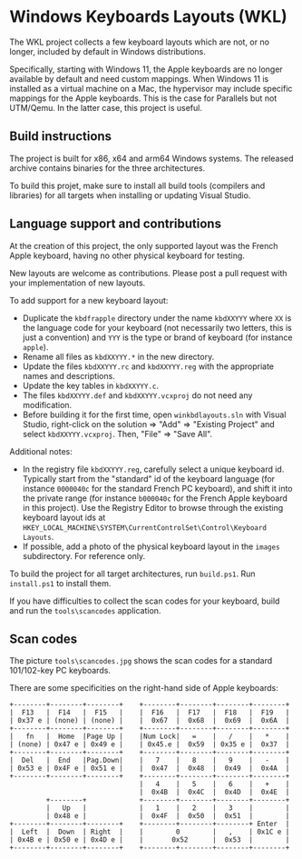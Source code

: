 # Windows Keyboards Layouts (WKL)

The WKL project collects a few keyboard layouts which are not,
or no longer, included by default in Windows distributions.

Specifically, starting with Windows 11, the Apple keyboards
are no longer available by default and need custom mappings.
When Windows 11 is installed as a virtual machine on a Mac,
the hypervisor may include specific mappings for the Apple
keyboards. This is the case for Parallels but not UTM/Qemu.
In the latter case, this project is useful.

## Build instructions

The project is built for x86, x64 and arm64 Windows systems.
The released archive contains binaries for the three architectures.

To build this projet, make sure to install all build tools
(compilers and libraries) for all targets when installing or
updating Visual Studio.

## Language support and contributions

At the creation of this project, the only supported layout was the
French Apple keyboard, having no other physical keyboard for testing.

New layouts are welcome as contributions. Please post a pull request
with your implementation of new layouts.

To add support for a new keyboard layout:

- Duplicate the `kbdfrapple` directory under the name `kbdXXYYY` where
  `XX` is the language code for your keyboard (not necessarily two letters,
  this is just a convention) and `YYY` is the type or brand of keyboard
  (for instance `apple`).
- Rename all files as `kbdXXYYY.*` in the new directory.
- Update the files `kbdXXYYY.rc` and `kbdXXYYY.reg` with the appropriate
  names and descriptions.
- Update the key tables in `kbdXXYYY.c`.
- The files `kbdXXYYY.def` and `kbdXXYYY.vcxproj` do not need any modification.
- Before building it for the first time, open `winkbdlayouts.sln` with
  Visual Studio, right-click on the solution => "Add" => "Existing Project" and
  select `kbdXXYYY.vcxproj`. Then, "File" => "Save All".

Additional notes:

- In the registry file `kbdXXYYY.reg`, carefully select a unique keyboard id.
  Typically start from the "standard" id of the keyboard language (for instance
  `0000040c` for the standard French PC keyboard), and shift it into the private
  range (for instance `b000040c` for the French Apple keyboard in this project).
  Use the Registry Editor to browse through the existing keyboard layout ids at
  `HKEY_LOCAL_MACHINE\SYSTEM\CurrentControlSet\Control\Keyboard Layouts`.
- If possible, add a photo of the physical keyboard layout in the `images`
  subdirectory. For reference only.

To build the project for all target architectures, run `build.ps1`. Run `install.ps1`
to install them.

If you have difficulties to collect the scan codes for your keyboard,
build and run the `tools\scancodes` application.

## Scan codes

The picture `tools\scancodes.jpg` shows the scan codes for a standard
101/102-key PC keyboards.

There are some specificities on the right-hand side of Apple keyboards:
~~~
+--------+--------+--------+    +--------+--------+--------+--------+
|  F13   |  F14   |  F15   |    |  F16   |  F17   |  F18   |  F19   |
| 0x37 e | (none) | (none) |    |  0x67  |  0x68  |  0x69  |  0x6A  |
+--------+--------+--------+    +--------+--------+--------+--------+
|   fn   |  Home  |Page Up |    |Num Lock|   =    |   /    |   *    |
| (none) | 0x47 e | 0x49 e |    | 0x45.e |  0x59  | 0x35 e |  0x37  |
+--------+--------+--------+    +--------+--------+--------+--------+
|  Del   |  End   |Pag.Down|    |   7    |   8    |   9    |   -    |
| 0x53 e | 0x4F e | 0x51 e |    |  0x47  |  0x48  |  0x49  |  0x4A  |
+--------+--------+--------+    +--------+--------+--------+--------+
                                |   4    |   5    |   6    |   +    |
                                |  0x4B  |  0x4C  |  0x4D  |  0x4E  |
         +--------+             +--------+--------+--------+--------+
         |   Up   |             |   1    |   2    |   3    |        |
         | 0x48 e |             |  0x4F  |  0x50  |  0x51  |        |
+--------+--------+--------+    +--------+--------+--------+ Enter  |
|  Left  |  Down  | Right  |    |        0        |   ,    | 0x1C e |
| 0x4B e | 0x50 e | 0x4D e |    |       0x52      |  0x53  |        |
+--------+--------+--------+    +--------+--------+--------+--------+
~~~
